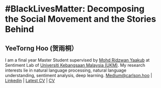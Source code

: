 # #BlackLivesMatter: Decomposing the Social Movement and the Stories Behind





## YeeTorng Hoo (贺雨桐）
I am a final year Master Student supervised by [Mohd Ridzwan Yaakub](http://www.ftsm.ukm.my/cait/Researchers_Ridzwan.html) at Sentiment Lab of [Universiti Kebangsaan Malaysia (UKM)](https://www.ukm.my/portal/). My research interests lie in natural language processing, natural language understanding, sentiment analysis, deep learning. 
[Medium@carlson.hoo](https://medium.com/@carlson.hoo) | [Linkedin](https://www.linkedin.com/in/carlsonhoo) | [Latest CV](/docs/YEETORNG-HOO-CV.1.1.pdf) | [CV](https://github.com/yeetornghoo/yeetornghoo.github.io/blob/main/docs/YEETORNG-HOO-CV.1.1.pdf)
